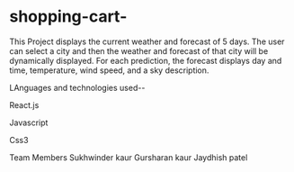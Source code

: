 # shopping-cart-
This Project displays the current weather and forecast of 5 days. 
The user can select a city and then the weather and forecast of that city will be dynamically displayed. 
For each prediction, the forecast displays day and time, temperature, wind speed, and a sky description.

LAnguages and technologies used--

React.js

Javascript

Css3


Team Members
Sukhwinder kaur
Gursharan kaur
Jaydhish patel
